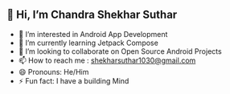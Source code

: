 ## 👋 Hi, I’m Chandra Shekhar Suthar

- 👀 I’m interested in Android App Development
- 🌱 I’m currently learning Jetpack Compose
- 💞️ I’m looking to collaborate on Open Source Android Projects
- 📫 How to reach me : shekharsuthar1030@gmail.com
- 😄 Pronouns: He/Him
- ⚡ Fun fact: I have a building Mind

<!---
ChandrashekharSuthar/ChandrashekharSuthar is a ✨ special ✨ repository because its `README.md` (this file) appears on your GitHub profile.
You can click the Preview link to take a look at your changes.
--->
